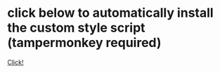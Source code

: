 # click below to automatically install the custom style script (tampermonkey required)
[Click!](https://github.com/bean-frog/site-tweaks/blob/main/open.spotify.com/stylemod.user.js)
